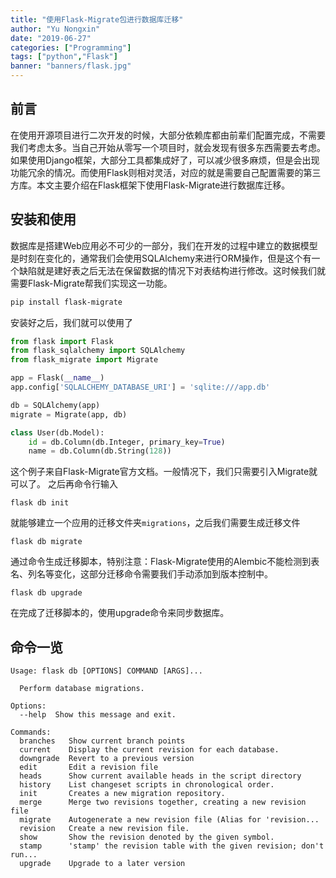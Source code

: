 ```yaml
---
title: "使用Flask-Migrate包进行数据库迁移"
author: "Yu Nongxin"
date: "2019-06-27"
categories: ["Programming"]
tags: ["python","Flask"]
banner: "banners/flask.jpg"
---
```

## 前言
在使用开源项目进行二次开发的时候，大部分依赖库都由前辈们配置完成，不需要我们考虑太多。当自己开始从零写一个项目时，就会发现有很多东西需要去考虑。如果使用Django框架，大部分工具都集成好了，可以减少很多麻烦，但是会出现功能冗余的情况。而使用Flask则相对灵活，对应的就是需要自己配置需要的第三方库。本文主要介绍在Flask框架下使用Flask-Migrate进行数据库迁移。

## 安装和使用
数据库是搭建Web应用必不可少的一部分，我们在开发的过程中建立的数据模型是时刻在变化的，通常我们会使用SQLAlchemy来进行ORM操作，但是这个有一个缺陷就是建好表之后无法在保留数据的情况下对表结构进行修改。这时候我们就需要Flask-Migrate帮我们实现这一功能。
```bash
pip install flask-migrate
```
安装好之后，我们就可以使用了
```python
from flask import Flask
from flask_sqlalchemy import SQLAlchemy
from flask_migrate import Migrate

app = Flask(__name__)
app.config['SQLALCHEMY_DATABASE_URI'] = 'sqlite:///app.db'

db = SQLAlchemy(app)
migrate = Migrate(app, db)

class User(db.Model):
    id = db.Column(db.Integer, primary_key=True)
    name = db.Column(db.String(128))
```
这个例子来自Flask-Migrate官方文档。一般情况下，我们只需要引入Migrate就可以了。
之后再命令行输入
```
flask db init
```
就能够建立一个应用的迁移文件夹```migrations```，之后我们需要生成迁移文件
```
flask db migrate
```
通过命令生成迁移脚本，特别注意：Flask-Migrate使用的Alembic不能检测到表名、列名等变化，这部分迁移命令需要我们手动添加到版本控制中。
```
flask db upgrade
```
在完成了迁移脚本的，使用upgrade命令来同步数据库。

## 命令一览
```
Usage: flask db [OPTIONS] COMMAND [ARGS]...

  Perform database migrations.

Options:
  --help  Show this message and exit.

Commands:
  branches   Show current branch points
  current    Display the current revision for each database.
  downgrade  Revert to a previous version
  edit       Edit a revision file
  heads      Show current available heads in the script directory
  history    List changeset scripts in chronological order.
  init       Creates a new migration repository.
  merge      Merge two revisions together, creating a new revision file
  migrate    Autogenerate a new revision file (Alias for 'revision...
  revision   Create a new revision file.
  show       Show the revision denoted by the given symbol.
  stamp      'stamp' the revision table with the given revision; don't run...
  upgrade    Upgrade to a later version
```
